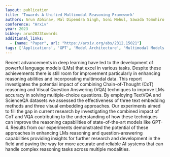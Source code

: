 ```yaml
---
layout: publication
title: 'Towards A Unified Multimodal Reasoning Framework'
authors: Arun Abhinav, Mal Dipendra Singh, Soni Mehul, Sawada Tomohiro
conference: "Arxiv"
year: 2023
bibkey: arun2023towards
additional_links:
  - {name: "Paper", url: "https://arxiv.org/abs/2312.15021"}
tags: ['Applications', 'GPT', 'Model Architecture', 'Multimodal Models', 'Reinforcement Learning', 'Tools']
---
```

Recent advancements in deep learning have led to the development of powerful language models (LMs) that excel in various tasks. Despite these achievements there is still room for improvement particularly in enhancing reasoning abilities and incorporating multimodal data. This report investigates the potential impact of combining Chain-of-Thought (CoT) reasoning and Visual Question Answering (VQA) techniques to improve LMs accuracy in solving multiple-choice questions. By employing TextVQA and ScienceQA datasets we assessed the effectiveness of three text embedding methods and three visual embedding approaches. Our experiments aimed to fill the gap in current research by investigating the combined impact of CoT and VQA contributing to the understanding of how these techniques can improve the reasoning capabilities of state-of-the-art models like GPT-4. Results from our experiments demonstrated the potential of these approaches in enhancing LMs reasoning and question-answering capabilities providing insights for further research and development in the field and paving the way for more accurate and reliable AI systems that can handle complex reasoning tasks across multiple modalities.
